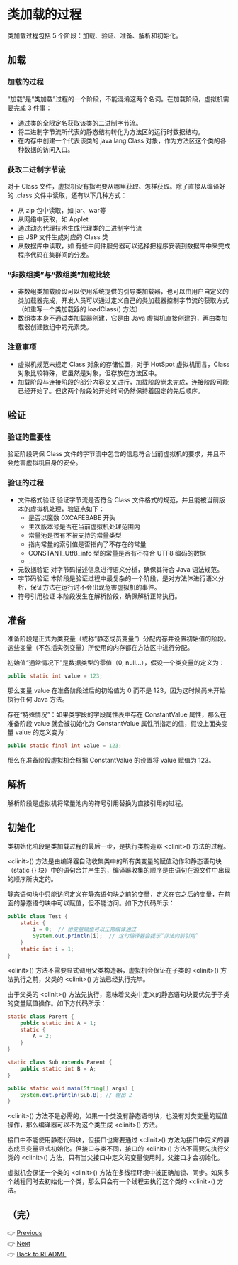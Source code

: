 # 类加载的过程

类加载过程包括 5 个阶段：加载、验证、准备、解析和初始化。

## 加载

### 加载的过程

“加载”是“类加载”过程的一个阶段，不能混淆这两个名词。在加载阶段，虚拟机需要完成 3 件事：

* 通过类的全限定名获取该类的二进制字节流。
* 将二进制字节流所代表的静态结构转化为方法区的运行时数据结构。
* 在内存中创建一个代表该类的 java.lang.Class 对象，作为方法区这个类的各种数据的访问入口。

### 获取二进制字节流

对于 Class 文件，虚拟机没有指明要从哪里获取、怎样获取。除了直接从编译好的 .class 文件中读取，还有以下几种方式：

* 从 zip 包中读取，如 jar、war等
* 从网络中获取，如 Applet
* 通过动态代理技术生成代理类的二进制字节流
* 由 JSP 文件生成对应的 Class 类
* 从数据库中读取，如 有些中间件服务器可以选择把程序安装到数据库中来完成程序代码在集群间的分发。

### “非数组类”与“数组类”加载比较

* 非数组类加载阶段可以使用系统提供的引导类加载器，也可以由用户自定义的类加载器完成，开发人员可以通过定义自己的类加载器控制字节流的获取方式（如重写一个类加载器的 loadClass\(\) 方法）
* 数组类本身不通过类加载器创建，它是由 Java 虚拟机直接创建的，再由类加载器创建数组中的元素类。

### 注意事项

* 虚拟机规范未规定 Class 对象的存储位置，对于 HotSpot 虚拟机而言，Class 对象比较特殊，它虽然是对象，但存放在方法区中。
* 加载阶段与连接阶段的部分内容交叉进行，加载阶段尚未完成，连接阶段可能已经开始了。但这两个阶段的开始时间仍然保持着固定的先后顺序。

## 验证

### 验证的重要性

验证阶段确保 Class 文件的字节流中包含的信息符合当前虚拟机的要求，并且不会危害虚拟机自身的安全。

### 验证的过程

* 文件格式验证  验证字节流是否符合 Class 文件格式的规范，并且能被当前版本的虚拟机处理，验证点如下： 
  * 是否以魔数 0XCAFEBABE 开头
  * 主次版本号是否在当前虚拟机处理范围内
  * 常量池是否有不被支持的常量类型
  * 指向常量的索引值是否指向了不存在的常量
  * CONSTANT\_Utf8\_info 型的常量是否有不符合 UTF8 编码的数据
  * ......
* 元数据验证  对字节码描述信息进行语义分析，确保其符合 Java 语法规范。
* 字节码验证  本阶段是验证过程中最复杂的一个阶段，是对方法体进行语义分析，保证方法在运行时不会出现危害虚拟机的事件。
* 符号引用验证 本阶段发生在解析阶段，确保解析正常执行。

## 准备

准备阶段是正式为类变量（或称“静态成员变量”）分配内存并设置初始值的阶段。这些变量（不包括实例变量）所使用的内存都在方法区中进行分配。

初始值“通常情况下”是数据类型的零值（0, null...），假设一个类变量的定义为：

```java
public static int value = 123;
```

那么变量 value 在准备阶段过后的初始值为 0 而不是 123，因为这时候尚未开始执行任何 Java 方法。

存在“特殊情况”：如果类字段的字段属性表中存在 ConstantValue 属性，那么在准备阶段 value 就会被初始化为 ConstantValue 属性所指定的值，假设上面类变量 value 的定义变为：

```java
public static final int value = 123;
```

那么在准备阶段虚拟机会根据 ConstantValue 的设置将 value 赋值为 123。

## 解析

解析阶段是虚拟机将常量池内的符号引用替换为直接引用的过程。

## 初始化

类初始化阶段是类加载过程的最后一步，是执行类构造器 &lt;clinit&gt;\(\) 方法的过程。

&lt;clinit&gt;\(\) 方法是由编译器自动收集类中的所有类变量的赋值动作和静态语句块（static {} 块）中的语句合并产生的，编译器收集的顺序是由语句在源文件中出现的顺序所决定的。

静态语句块中只能访问定义在静态语句块之前的变量，定义在它之后的变量，在前面的静态语句块中可以赋值，但不能访问。如下方代码所示：

```java
public class Test {
    static {
        i = 0;  // 给变量赋值可以正常编译通过
        System.out.println(i);  // 这句编译器会提示“非法向前引用”
    }
    static int i = 1;
}
```

&lt;clinit&gt;\(\) 方法不需要显式调用父类构造器，虚拟机会保证在子类的 &lt;clinit&gt;\(\) 方法执行之前，父类的 &lt;clinit&gt;\(\) 方法已经执行完毕。

由于父类的 &lt;clinit&gt;\(\) 方法先执行，意味着父类中定义的静态语句块要优先于子类的变量赋值操作。如下方代码所示：

```java
static class Parent {
    public static int A = 1;
    static {
        A = 2;
    }
}

static class Sub extends Parent {
    public static int B = A;
}

public static void main(String[] args) {
    System.out.println(Sub.B); // 输出 2
}
```

&lt;clinit&gt;\(\) 方法不是必需的，如果一个类没有静态语句块，也没有对类变量的赋值操作，那么编译器可以不为这个类生成 &lt;clinit&gt;\(\) 方法。

接口中不能使用静态代码块，但接口也需要通过 &lt;clinit&gt;\(\) 方法为接口中定义的静态成员变量显式初始化。但接口与类不同，接口的 &lt;clinit&gt;\(\) 方法不需要先执行父类的 &lt;clinit&gt;\(\) 方法，只有当父接口中定义的变量使用时，父接口才会初始化。

虚拟机会保证一个类的 &lt;clinit&gt;\(\) 方法在多线程环境中被正确加锁、同步。如果多个线程同时去初始化一个类，那么只会有一个线程去执行这个类的 &lt;clinit&gt;\(\) 方法。

（完）
---
👉 [Previous](/docs/08-load-class-time.md)<br>
👉 [Next](/docs/10-class-loader.md)<br>
👉 [Back to README](../README.md)
